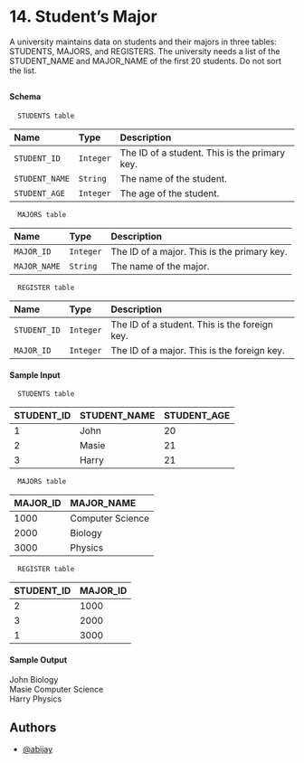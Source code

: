 
# 14. Student’s Major

A university maintains data on students and their majors in three tables: STUDENTS, MAJORS, and REGISTERS. The university needs a list of the STUDENT_NAME and MAJOR_NAME of the first 20 students. Do not sort the list.
## 

#### Schema


```http
  STUDENTS table
```

| Name | Type     | Description                |
| :-------- | :------- | :------------------------- |
| `STUDENT_ID` | `Integer` | The ID of a student. This is the primary key.|
| `STUDENT_NAME` | `String` | The name of the student.|
| `STUDENT_AGE` | `Integer` | The age of the student.|

```http
  MAJORS table
```

| Name | Type     | Description                |
| :-------- | :------- | :------------------------- |
| `MAJOR_ID` | `Integer` | The ID of a major. This is the primary key.|
| `MAJOR_NAME` | `String` | The name of the major.|

```http
  REGISTER table
```

| Name | Type     | Description                |
| :-------- | :------- | :------------------------- |
| `STUDENT_ID` | `Integer` | The ID of a student. This is the foreign key.|
| `MAJOR_ID` | `Integer` | The ID of a major. This is the foreign key.|


#### Sample Input

```http
  STUDENTS table
```

| STUDENT_ID | STUDENT_NAME |STUDENT_AGE|
| :-------- | :------------------------- |  :------------------------- |
| 1 |John |20 |
| 2 |Masie |21 |
| 3 |Harry |21 |

```http
  MAJORS table
```

| MAJOR_ID | MAJOR_NAME |
| :-------- | :------------------------- |
| 1000 |Computer Science |
| 2000 |Biology |
| 3000 |Physics |


```http
  REGISTER table
```

| STUDENT_ID | MAJOR_ID |
| :-------- | :------------------------- |
|2 | 1000 |
|3| 2000 |
|1| 3000 |



#### Sample Output
John Biology\
Masie Computer Science\
Harry Physics



## Authors

- [@abijay](https://github.com/abi-jay)

